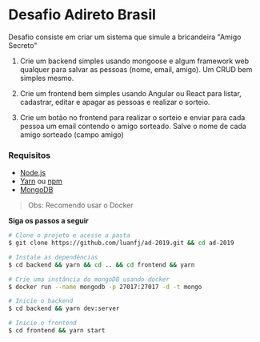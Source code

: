 # Desafio Adireto Brasil
Desafio consiste em criar um sistema que simule a bricandeira "Amigo Secreto"

1. Crie um backend simples usando mongoose e algum framework web qualquer para salvar as pessoas (nome, email, amigo). Um CRUD bem simples mesmo.

2. Crie um frontend bem simples usando Angular ou React para listar, cadastrar, editar e apagar as pessoas e realizar o sorteio.

3. Crie um botão no frontend para realizar o sorteio e enviar para cada pessoa um email contendo o amigo sorteado. Salve o nome de cada amigo sorteado (campo amigo)

### Requisitos

- [Node.js](https://nodejs.org/en/)
- [Yarn](https://classic.yarnpkg.com/) ou [npm](https://www.npmjs.com/)
- [MongoDB](https://github.com/mongodb/node-mongodb-native)

> Obs: Recomendo usar o Docker

**Siga os passos a seguir**

```bash
# Clone o projeto e acesse a pasta
$ git clone https://github.com/luanfj/ad-2019.git && cd ad-2019

# Instale as dependências
$ cd backend && yarn && cd .. && cd frontend && yarn

# Crie uma instância do mongoDB usando docker
$ docker run --name mongodb -p 27017:27017 -d -t mongo

# Inicie o backend
$ cd backend && yarn dev:server

# Inicie o frontend
$ cd frontend && yarn start
```

